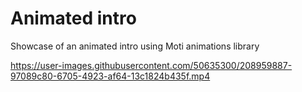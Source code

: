 # Animated intro
Showcase of an animated intro using Moti animations library

https://user-images.githubusercontent.com/50635300/208959887-97089c80-6705-4923-af64-13c1824b435f.mp4

